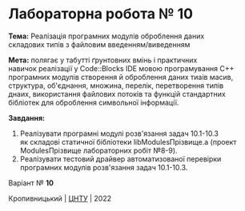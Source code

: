 ﻿# Лабораторна робота № 10

<b>Тема:</b> Реалізація програмних модулів оброблення даних<br>
складових типів з файловим введенням/виведенням 

<b>Мета:</b> полягає у табутті ґрунтовних вмінь і практичних<br>
навичок реалізації у Code::Blocks IDE мовою програмування C++<br>
програмних модулів створення й оброблення даних тиаів масив,<br>
структура, об'єднання, множина, перелік, перетворення типів<br>
днаих, використання файлових потоків та функцій стандартних<br>
бібліотек для оброблення символьної інформації.

<b>Завдання:</b>
1. Реалізувати програмні модулі розв'язання задач 10.1-10.3<br>
як складові статичної бібліотеки libModulesПрізвище.a (проект<br>
ModulesПрізвище лабораторних робіт №8-9).<br>
2. Реалізувати тестовий драйвер автоматизованої перевірки<br>
програмних модулів розв'язання задач 10.1-10.3.

Варіант № <b>10</b>


Кропивницький | <a href="http://www.kntu.kr.ua/">ЦНТУ</a> | 2022
